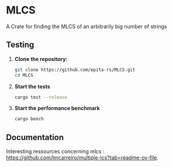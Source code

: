 # MLCS

A Crate for finding the MLCS of an arbitrarily big number of strings

## Testing

1. **Clone the repository:**

    ```sh
    git clone https://github.com/epita-rs/MLCS.git
    cd MLCS
    ```

2. **Start the tests**

    ```sh
    cargo test --release
    ```
3. **Start the performance benchmark**

    ```sh
    cargo bench
    ```
## Documentation
Interesting ressources concerning mlcs : https://github.com/lmcarreiro/multiple-lcs?tab=readme-ov-file.
